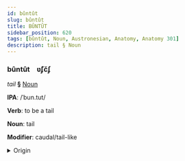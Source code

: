 ```yaml
---
id: bûntût
slug: bûntût
title: BÛNTÛT
sidebar_position: 620
tags: [bûntût, Noun, Austronesian, Anatomy, Anatomy 301]
description: tail § Noun
---
```


### bûntût&emsp;<span kind="abugida">ʋ̃ʄc̆ʄ</span>

*tail* **§** [Noun](../../tags/Noun)

**IPA**: /ˈbun.tut/

**Verb**: to be a tail

**Noun**: tail

**Modifier**: caudal/tail-like

<details>
    <summary>Origin</summary>
    Malay بونتوت buntut /buntut/<br/>
    <em>Austronesian Language Family</em>
</details>